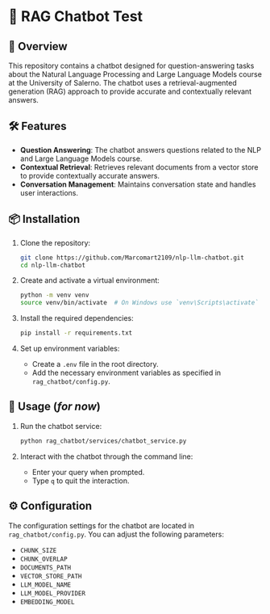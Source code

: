 # 🤖 RAG Chatbot Test

## 🚀 Overview
This repository contains a chatbot designed for question-answering tasks about the Natural Language Processing and Large Language Models course at the University of Salerno. The chatbot uses a retrieval-augmented generation (RAG) approach to provide accurate and contextually relevant answers.

## 🛠️ Features

- **Question Answering**: The chatbot answers questions related to the NLP and Large Language Models course.
- **Contextual Retrieval**: Retrieves relevant documents from a vector store to provide contextually accurate answers.
- **Conversation Management**: Maintains conversation state and handles user interactions.

## 📦 Installation

1. Clone the repository:
    ```sh
    git clone https://github.com/Marcomart2109/nlp-llm-chatbot.git
    cd nlp-llm-chatbot
    ```

2. Create and activate a virtual environment:
    ```sh
    python -m venv venv
    source venv/bin/activate  # On Windows use `venv\Scripts\activate`
    ```

3. Install the required dependencies:
    ```sh
    pip install -r requirements.txt
    ```

4. Set up environment variables:
    - Create a `.env` file in the root directory.
    - Add the necessary environment variables as specified in `rag_chatbot/config.py`.

## 🚀 Usage (*for now*)

1. Run the chatbot service:
    ```sh
    python rag_chatbot/services/chatbot_service.py
    ```

2. Interact with the chatbot through the command line:
    - Enter your query when prompted.
    - Type `q` to quit the interaction.

## ⚙️ Configuration

The configuration settings for the chatbot are located in `rag_chatbot/config.py`. You can adjust the following parameters:

- `CHUNK_SIZE`
- `CHUNK_OVERLAP`
- `DOCUMENTS_PATH`
- `VECTOR_STORE_PATH`
- `LLM_MODEL_NAME`
- `LLM_MODEL_PROVIDER`
- `EMBEDDING_MODEL`
